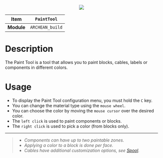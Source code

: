 <p align="center">
    <img src="PaintTool.png" />
</p>

|Item|`PaintTool`|
|---|---|
|**Module**|`ARCHEAN_build`|



# Description
The Paint Tool is a tool that allows you to paint blocks, cables, labels or components in different colors.

# Usage
- To display the Paint Tool configuration menu, you must hold the `C` key.
- You can change the material type using the `mouse wheel`.
- You can choose the color by moving the `mouse cursor` over the desired color.
- The `left click` is used to paint components or blocks.
- The `right click` is used to pick a color (from blocks only).


---
>- *Components can have up to two paintable zones.*
>- *Applying a color to a block is done per face.*
>- *Cables have additional customization options, see [Spool](../consumables/Spool.md#painting-cables).* 
